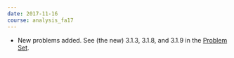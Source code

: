 ```yaml
---
date: 2017-11-16
course: analysis_fa17
---
```


- New problems added. See (the new) 3.1.3, 3.1.8, and 3.1.9 in the [Problem Set](http://ckottke.ncf.edu/analysis/script.pdf).
